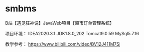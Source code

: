 # smbms
B站【遇见狂神说】JavaWeb项目【超市订单管理系统】

项目环境：
IDEA2020.3.1 JDK1.8.0_202 Tomcat9.0.59 MySql5.7.16

教学参考：
https://www.bilibili.com/video/BV12J411M7Sj